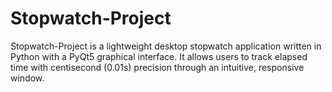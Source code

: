 # Stopwatch-Project
Stopwatch-Project is a lightweight desktop stopwatch application written in Python with a PyQt5 graphical interface. It allows users to track elapsed time with centisecond (0.01s) precision through an intuitive, responsive window.